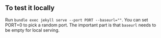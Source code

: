 

## To test it locally
Run `bundle exec jekyll serve --port PORT --baseurl=""`. You can set PORT=0 to pick a random port.
The important part is that `baseurl` needs to be empty for local serving.
